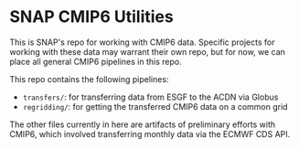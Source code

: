 # SNAP CMIP6 Utilities

This is SNAP's repo for working with CMIP6 data. Specific projects for working with these data may warrant their own repo, but for now, we can place all general CMIP6 pipelines in this repo. 

This repo contains the following pipelines:

* `transfers/`: for transferring data from ESGF to the ACDN via Globus
* `regridding/`: for getting the transferred CMIP6 data on a common grid

The other files currently in here are artifacts of preliminary efforts with CMIP6, which involved transferring monthly data via the ECMWF CDS API. 
